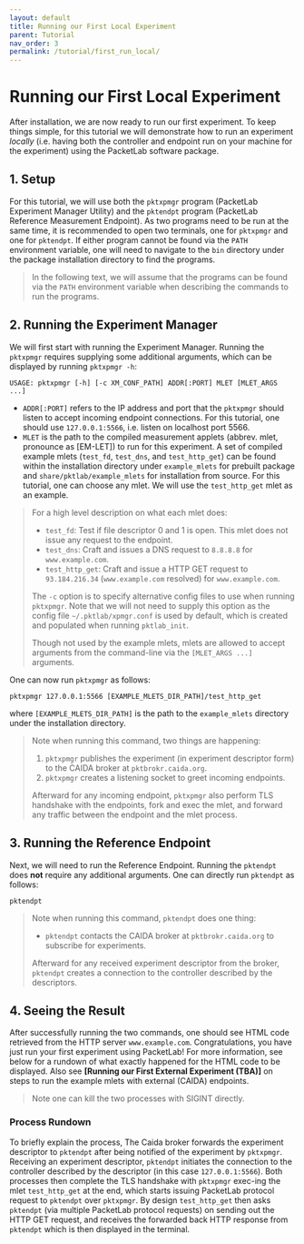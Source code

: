 ```yaml
---
layout: default
title: Running our First Local Experiment
parent: Tutorial
nav_order: 3
permalink: /tutorial/first_run_local/
---
```


# Running our First Local Experiment
After installation, we are now ready to run our first experiment. To keep things simple, for this tutorial we will demonstrate how to run an experiment *locally* (i.e. having both the controller and endpoint run on your machine for the experiment) using the PacketLab software package.

## 1. Setup
For this tutorial, we will use both the `pktxpmgr` program (PacketLab Experiment Manager Utility) and the `pktendpt` program (PacketLab Reference Measurement Endpoint). As two programs need to be run at the same time, it is recommended to open two terminals, one for `pktxpmgr` and one for `pktendpt`. If either program cannot be found via the `PATH` environment variable, one will need to navigate to the `bin` directory under the package installation directory to find the programs.
> In the following text, we will assume that the programs can be found via the `PATH` environment variable when describing the commands to run the programs.

## 2. Running the Experiment Manager
We will first start with running the Experiment Manager. Running the `pktxpmgr` requires supplying some additional arguments, which can be displayed by running `pktxpmgr -h`:
```
USAGE: pktxpmgr [-h] [-c XM_CONF_PATH] ADDR[:PORT] MLET [MLET_ARGS ...]
```
- `ADDR[:PORT]` refers to the IP address and port that the `pktxpmgr` should listen to accept incoming endpoint connections. For this tutorial, one should use `127.0.0.1:5566`, i.e. listen on localhost port 5566.
- `MLET` is the path to the compiled measurement applets (abbrev. mlet, pronounce as [EM-LET]) to run for this experiment. A set of compiled example mlets (`test_fd`, `test_dns`, and `test_http_get`) can be found within the installation directory under `example_mlets` for prebuilt package and `share/pktlab/example_mlets` for installation from source. For this tutorial, one can choose any mlet. We will use the `test_http_get` mlet as an example.
> For a high level description on what each mlet does:
> - `test_fd`: Test if file descriptor 0 and 1 is open. This mlet does not issue any request to the endpoint.
> - `test_dns`: Craft and issues a DNS request to `8.8.8.8` for `www.example.com`.
> - `test_http_get`: Craft and issue a HTTP GET request to `93.184.216.34` (`www.example.com` resolved) for `www.example.com`.
>
> The `-c` option is to specify alternative config files to use when running `pktxpmgr`. Note that we will not need to supply this option as the config file `~/.pktlab/xpmgr.conf` is used by default, which is created and populated when running `pktlab_init`.
>
> Though not used by the example mlets, mlets are allowed to accept arguments from the command-line via the `[MLET_ARGS ...]` arguments.

One can now run `pktxpmgr` as follows:
```
pktxpmgr 127.0.0.1:5566 [EXAMPLE_MLETS_DIR_PATH]/test_http_get
```
where `[EXAMPLE_MLETS_DIR_PATH]` is the path to the `example_mlets` directory under the installation directory.
> Note when running this command, two things are happening:
> 1. `pktxpmgr` publishes the experiment (in experiment descriptor form) to the CAIDA broker at `pktbrokr.caida.org`.
> 2. `pktxpmgr` creates a listening socket to greet incoming endpoints.
>
> Afterward for any incoming endpoint, `pktxpmgr` also perform TLS handshake with the endpoints, fork and exec the mlet, and forward any traffic between the endpoint and the mlet process.

## 3. Running the Reference Endpoint
Next, we will need to run the Reference Endpoint. Running the `pktendpt` does **not** require any additional arguments. One can directly run `pktendpt` as follows:
```
pktendpt
```
> Note when running this command, `pktendpt` does one thing:
> - `pktendpt` contacts the CAIDA broker at `pktbrokr.caida.org` to subscribe for experiments.
>
> Afterward for any received experiment descriptor from the broker, `pktendpt` creates a connection to the controller described by the descriptors.

## 4. Seeing the Result
After successfully running the two commands, one should see HTML code retrieved from the HTTP server `www.example.com`. Congratulations, you have just run your first experiment using PacketLab! For more information, see below for a rundown of what exactly happened for the HTML code to be displayed. Also see **[Running our First External Experiment (TBA)]** on steps to run the example mlets with external (CAIDA) endpoints.
> Note one can kill the two processes with SIGINT directly.

### Process Rundown
To briefly explain the process, The Caida broker forwards the experiment descriptor to `pktendpt` after being notified of the experiment by `pktxpmgr`. Receiving an experiment descriptor, `pktendpt` initiates the connection to the controller described by the descriptor (in this case `127.0.0.1:5566`). Both processes then complete the TLS handshake with `pktxpmgr` exec-ing the mlet `test_http_get` at the end, which starts issuing PacketLab protocol request to `pktendpt` over `pktxpmgr`. By design `test_http_get` then asks `pktendpt` (via multiple PacketLab protocol requests) on sending out the HTTP GET request, and receives the forwarded back HTTP response from `pktendpt` which is then displayed in the terminal.
